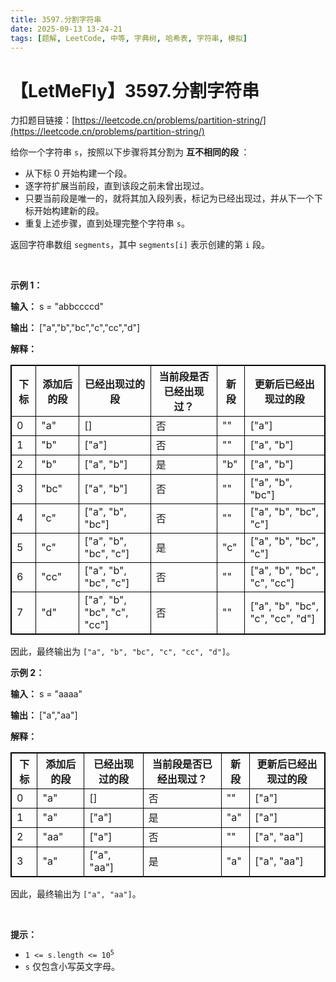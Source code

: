 ```yaml
---
title: 3597.分割字符串
date: 2025-09-13 13-24-21
tags: [题解, LeetCode, 中等, 字典树, 哈希表, 字符串, 模拟]
---
```


# 【LetMeFly】3597.分割字符串

力扣题目链接：[https://leetcode.cn/problems/partition-string/](https://leetcode.cn/problems/partition-string/)

<p>给你一个字符串 <code>s</code>，按照以下步骤将其分割为 <strong>互不相同的段&nbsp;</strong>：</p>

<ul>
	<li>从下标&nbsp;0 开始构建一个段。</li>
	<li>逐字符扩展当前段，直到该段之前未曾出现过。</li>
	<li>只要当前段是唯一的，就将其加入段列表，标记为已经出现过，并从下一个下标开始构建新的段。</li>
	<li>重复上述步骤，直到处理完整个字符串 <code>s</code>。</li>
</ul>

<p>返回字符串数组 <code>segments</code>，其中 <code>segments[i]</code> 表示创建的第 <code>i</code> 段。</p>

<p>&nbsp;</p>

<p><strong class="example">示例 1：</strong></p>

<div class="example-block">
<p><strong>输入：</strong> <span class="example-io">s = "abbccccd"</span></p>

<p><strong>输出：</strong> <span class="example-io">["a","b","bc","c","cc","d"]</span></p>

<p><strong>解释：</strong></p>

<table style="border: 1px solid black;">
	<tbody>
		<tr>
			<th style="border: 1px solid black;">下标</th>
			<th style="border: 1px solid black;">添加后的段</th>
			<th style="border: 1px solid black;">已经出现过的段</th>
			<th style="border: 1px solid black;">当前段是否已经出现过？</th>
			<th style="border: 1px solid black;">新段</th>
			<th style="border: 1px solid black;">更新后已经出现过的段</th>
		</tr>
		<tr>
			<td style="border: 1px solid black;">0</td>
			<td style="border: 1px solid black;">"a"</td>
			<td style="border: 1px solid black;">[]</td>
			<td style="border: 1px solid black;">否</td>
			<td style="border: 1px solid black;">""</td>
			<td style="border: 1px solid black;">["a"]</td>
		</tr>
		<tr>
			<td style="border: 1px solid black;">1</td>
			<td style="border: 1px solid black;">"b"</td>
			<td style="border: 1px solid black;">["a"]</td>
			<td style="border: 1px solid black;">否</td>
			<td style="border: 1px solid black;">""</td>
			<td style="border: 1px solid black;">["a", "b"]</td>
		</tr>
		<tr>
			<td style="border: 1px solid black;">2</td>
			<td style="border: 1px solid black;">"b"</td>
			<td style="border: 1px solid black;">["a", "b"]</td>
			<td style="border: 1px solid black;">是</td>
			<td style="border: 1px solid black;">"b"</td>
			<td style="border: 1px solid black;">["a", "b"]</td>
		</tr>
		<tr>
			<td style="border: 1px solid black;">3</td>
			<td style="border: 1px solid black;">"bc"</td>
			<td style="border: 1px solid black;">["a", "b"]</td>
			<td style="border: 1px solid black;">否</td>
			<td style="border: 1px solid black;">""</td>
			<td style="border: 1px solid black;">["a", "b", "bc"]</td>
		</tr>
		<tr>
			<td style="border: 1px solid black;">4</td>
			<td style="border: 1px solid black;">"c"</td>
			<td style="border: 1px solid black;">["a", "b", "bc"]</td>
			<td style="border: 1px solid black;">否</td>
			<td style="border: 1px solid black;">""</td>
			<td style="border: 1px solid black;">["a", "b", "bc", "c"]</td>
		</tr>
		<tr>
			<td style="border: 1px solid black;">5</td>
			<td style="border: 1px solid black;">"c"</td>
			<td style="border: 1px solid black;">["a", "b", "bc", "c"]</td>
			<td style="border: 1px solid black;">是</td>
			<td style="border: 1px solid black;">"c"</td>
			<td style="border: 1px solid black;">["a", "b", "bc", "c"]</td>
		</tr>
		<tr>
			<td style="border: 1px solid black;">6</td>
			<td style="border: 1px solid black;">"cc"</td>
			<td style="border: 1px solid black;">["a", "b", "bc", "c"]</td>
			<td style="border: 1px solid black;">否</td>
			<td style="border: 1px solid black;">""</td>
			<td style="border: 1px solid black;">["a", "b", "bc", "c", "cc"]</td>
		</tr>
		<tr>
			<td style="border: 1px solid black;">7</td>
			<td style="border: 1px solid black;">"d"</td>
			<td style="border: 1px solid black;">["a", "b", "bc", "c", "cc"]</td>
			<td style="border: 1px solid black;">否</td>
			<td style="border: 1px solid black;">""</td>
			<td style="border: 1px solid black;">["a", "b", "bc", "c", "cc", "d"]</td>
		</tr>
	</tbody>
</table>

<p>因此，最终输出为 <code>["a", "b", "bc", "c", "cc", "d"]</code>。</p>
</div>

<p><strong class="example">示例 2：</strong></p>

<div class="example-block">
<p><strong>输入：</strong> <span class="example-io">s = "aaaa"</span></p>

<p><strong>输出：</strong> <span class="example-io">["a","aa"]</span></p>

<p><strong>解释：</strong></p>

<table style="border: 1px solid black;">
	<tbody>
		<tr>
			<th style="border: 1px solid black;">下标</th>
			<th style="border: 1px solid black;">添加后的段</th>
			<th style="border: 1px solid black;">已经出现过的段</th>
			<th style="border: 1px solid black;">当前段是否已经出现过？</th>
			<th style="border: 1px solid black;">新段</th>
			<th style="border: 1px solid black;">更新后已经出现过的段</th>
		</tr>
		<tr>
			<td style="border: 1px solid black;">0</td>
			<td style="border: 1px solid black;">"a"</td>
			<td style="border: 1px solid black;">[]</td>
			<td style="border: 1px solid black;">否</td>
			<td style="border: 1px solid black;">""</td>
			<td style="border: 1px solid black;">["a"]</td>
		</tr>
		<tr>
			<td style="border: 1px solid black;">1</td>
			<td style="border: 1px solid black;">"a"</td>
			<td style="border: 1px solid black;">["a"]</td>
			<td style="border: 1px solid black;">是</td>
			<td style="border: 1px solid black;">"a"</td>
			<td style="border: 1px solid black;">["a"]</td>
		</tr>
		<tr>
			<td style="border: 1px solid black;">2</td>
			<td style="border: 1px solid black;">"aa"</td>
			<td style="border: 1px solid black;">["a"]</td>
			<td style="border: 1px solid black;">否</td>
			<td style="border: 1px solid black;">""</td>
			<td style="border: 1px solid black;">["a", "aa"]</td>
		</tr>
		<tr>
			<td style="border: 1px solid black;">3</td>
			<td style="border: 1px solid black;">"a"</td>
			<td style="border: 1px solid black;">["a", "aa"]</td>
			<td style="border: 1px solid black;">是</td>
			<td style="border: 1px solid black;">"a"</td>
			<td style="border: 1px solid black;">["a", "aa"]</td>
		</tr>
	</tbody>
</table>

<p>因此，最终输出为 <code>["a", "aa"]</code>。</p>
</div>

<p>&nbsp;</p>

<p><strong>提示：</strong></p>

<ul>
	<li><code>1 &lt;= s.length &lt;= 10<sup>5</sup></code></li>
	<li><code>s</code> 仅包含小写英文字母。</li>
</ul>


    